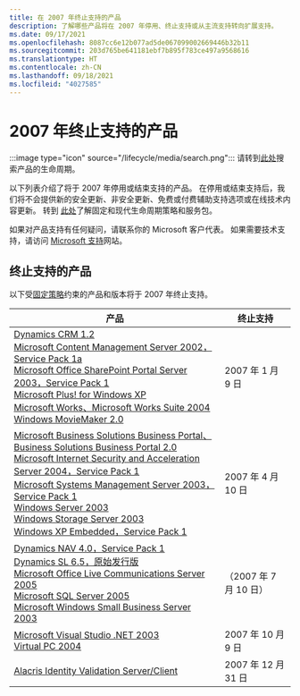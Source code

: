 ```yaml
---
title: 在 2007 年终止支持的产品
description: 了解哪些产品将在 2007 年停用、终止支持或从主流支持转向扩展支持。
ms.date: 09/17/2021
ms.openlocfilehash: 8087cc6e12b077ad5de067099002669446b32b11
ms.sourcegitcommit: 203d765be641181ebf7b895f783ce497a9568616
ms.translationtype: HT
ms.contentlocale: zh-CN
ms.lasthandoff: 09/18/2021
ms.locfileid: "4027585"
---
```

# <a name="products-ending-support-in-2007"></a>2007 年终止支持的产品

:::image type="icon" source="/lifecycle/media/search.png":::
请转到[此处](/lifecycle/products/)搜索产品的生命周期。

以下列表介绍了将于 2007 年停用或结束支持的产品。 在停用或结束支持后，我们将不会提供新的安全更新、非安全更新、免费或付费辅助支持选项或在线技术内容更新。 转到 [此处](/lifecycle/overview/product-end-of-support-overview)了解固定和现代生命周期策略和服务包。

如果对产品支持有任何疑问，请联系你的 Microsoft 客户代表。 如果需要技术支持，请访问 [Microsoft 支持](https://support.microsoft.com/contactus/?ws=support)网站。





## <a name="products-reaching-end-of-support"></a>终止支持的产品

以下受[固定策略](/lifecycle/policies/fixed)约束的产品和版本将于 2007 年终止支持。

| 产品 | 终止支持 |
| --- | --- |
| [Dynamics CRM 1.2](/lifecycle/products/dynamics-crm-12?branch=live)<br>[Microsoft Content Management Server 2002，Service Pack 1a](/lifecycle/products/microsoft-content-management-server-2002?branch=live)<br>[Microsoft Office SharePoint Portal Server 2003，Service Pack 1](/lifecycle/products/microsoft-office-sharepoint-portal-server-2003?branch=live)<br>[Microsoft Plus! for Windows XP](/lifecycle/products/plus-for-windows-xp?branch=live)<br>[Microsoft Works、Microsoft Works Suite 2004](/lifecycle/products/microsoft-works?branch=live)<br>[Windows MovieMaker 2.0](/lifecycle/products/windows-moviemaker-20?branch=live)<br> | 2007 年 1 月 9 日 |
| [Microsoft Business Solutions Business Portal、Business Solutions Business Portal 2.0](/lifecycle/products/microsoft-business-solutions-business-portal?branch=live)<br>[Microsoft Internet Security and Acceleration Server 2004，Service Pack 1](/lifecycle/products/microsoft-internet-security-and-acceleration-server-2004?branch=live)<br>[Microsoft Systems Management Server 2003，Service Pack 1](/lifecycle/products/microsoft-systems-management-server-2003?branch=live)<br>[Windows Server 2003](/lifecycle/products/windows-server-2003-?branch=live)<br>[Windows Storage Server 2003](/lifecycle/products/windows-storage-server-2003?branch=live)<br>[Windows XP Embedded，Service Pack 1](/lifecycle/products/windows-xp-embedded?branch=live)<br> | 2007 年 4 月 10 日 |
| [Dynamics NAV 4.0，Service Pack 1](/lifecycle/products/dynamics-nav-40?branch=live)<br>[Dynamics SL 6.5，原始发行版](/lifecycle/products/dynamics-sl-65?branch=live)<br>[Microsoft Office Live Communications Server 2005](/lifecycle/products/microsoft-office-live-communications-server-2005?branch=live)<br>[Microsoft SQL Server 2005](/lifecycle/products/microsoft-sql-server-2005?branch=live)<br>[Microsoft Windows Small Business Server 2003](/lifecycle/products/microsoft-windows-small-business-server-2003?branch=live)<br> | （2007 年 7 月 10 日） |
| [Microsoft Visual Studio .NET 2003](/lifecycle/products/microsoft-visual-studio-net-2003?branch=live)<br>[Virtual PC 2004](/lifecycle/products/virtual-pc-2004?branch=live)<br> | 2007 年 10 月 9 日 |
| [Alacris Identity Validation Server/Client](/lifecycle/products/alacris-identity-validation-serverclient?branch=live)<br> | 2007 年 12 月 31 日 |


